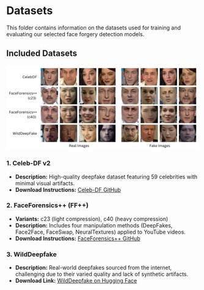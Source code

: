 # Datasets

This folder contains information on the datasets used for training and evaluating our selected face forgery detection models.

## Included Datasets

![](samples.png)

### 1. Celeb-DF v2
- **Description:** High-quality deepfake dataset featuring 59 celebrities with minimal visual artifacts.
- **Download Instructions:** [Celeb-DF GitHub](https://github.com/yuezunli/celeb-deepfakeforensics)

### 2. FaceForensics++ (FF++)
- **Variants:** c23 (light compression), c40 (heavy compression)
- **Description:** Includes four manipulation methods (DeepFakes, Face2Face, FaceSwap, NeuralTextures) applied to YouTube videos.
- **Download Instructions:** [FaceForensics++ GitHub](https://github.com/ondyari/FaceForensics)

### 3. WildDeepfake
- **Description:** Real-world deepfakes sourced from the internet, challenging due to their varied quality and lack of synthetic artifacts.
- **Download Link:** [WildDeepfake on Hugging Face](https://huggingface.co/datasets/xingjunm/WildDeepfake/tree/main)

